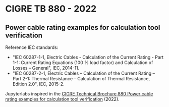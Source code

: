 # CIGRE TB 880 - 2022
## Power cable rating examples for calculation tool verification

Reference IEC standards:
- "IEC 60287-1-1, Electric Cables - Calculation of the Current Rating - Part 1-1: Current Rating Equations (100 % load factor) and Calculation of Losses – General", IEC,  2014-11.  
- "IEC 60287-2-1, Electric Cables – Calculation of the Current Rating – Part 2-1: Thermal Resistance – Calculation of Thermal Resistance, Edition 2.0", IEC, 2015-2.

Jupyterlabs inspired in the [CIGRE Technical Brochure 880 Power cable rating examples for calculation tool verification](https://e-cigre.org/publication/880-power-cable-rating-examples-for-calculation-tool-verification) (2022).
